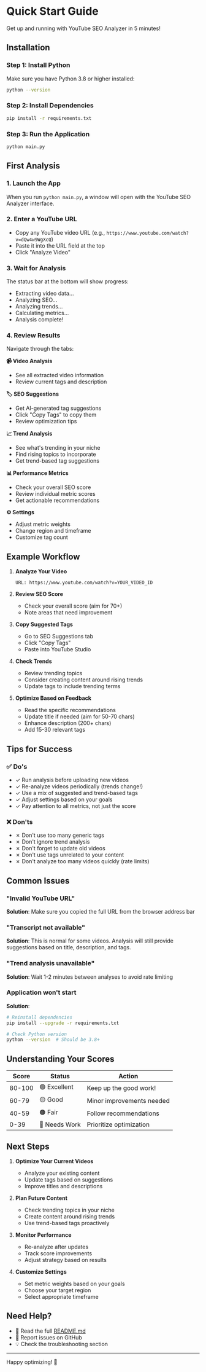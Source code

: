 # Quick Start Guide

Get up and running with YouTube SEO Analyzer in 5 minutes!

## Installation

### Step 1: Install Python
Make sure you have Python 3.8 or higher installed:
```bash
python --version
```

### Step 2: Install Dependencies
```bash
pip install -r requirements.txt
```

### Step 3: Run the Application
```bash
python main.py
```

## First Analysis

### 1. Launch the App
When you run `python main.py`, a window will open with the YouTube SEO Analyzer interface.

### 2. Enter a YouTube URL
- Copy any YouTube video URL (e.g., `https://www.youtube.com/watch?v=dQw4w9WgXcQ`)
- Paste it into the URL field at the top
- Click "Analyze Video"

### 3. Wait for Analysis
The status bar at the bottom will show progress:
- Extracting video data...
- Analyzing SEO...
- Analyzing trends...
- Calculating metrics...
- Analysis complete!

### 4. Review Results

Navigate through the tabs:

**📹 Video Analysis**
- See all extracted video information
- Review current tags and description

**🏷️ SEO Suggestions**
- Get AI-generated tag suggestions
- Click "Copy Tags" to copy them
- Review optimization tips

**📈 Trend Analysis**
- See what's trending in your niche
- Find rising topics to incorporate
- Get trend-based tag suggestions

**📊 Performance Metrics**
- Check your overall SEO score
- Review individual metric scores
- Get actionable recommendations

**⚙️ Settings**
- Adjust metric weights
- Change region and timeframe
- Customize tag count

## Example Workflow

1. **Analyze Your Video**
   ```
   URL: https://www.youtube.com/watch?v=YOUR_VIDEO_ID
   ```

2. **Review SEO Score**
   - Check your overall score (aim for 70+)
   - Note areas that need improvement

3. **Copy Suggested Tags**
   - Go to SEO Suggestions tab
   - Click "Copy Tags"
   - Paste into YouTube Studio

4. **Check Trends**
   - Review trending topics
   - Consider creating content around rising trends
   - Update tags to include trending terms

5. **Optimize Based on Feedback**
   - Read the specific recommendations
   - Update title if needed (aim for 50-70 chars)
   - Enhance description (200+ chars)
   - Add 15-30 relevant tags

## Tips for Success

### ✅ Do's
- ✓ Run analysis before uploading new videos
- ✓ Re-analyze videos periodically (trends change!)
- ✓ Use a mix of suggested and trend-based tags
- ✓ Adjust settings based on your goals
- ✓ Pay attention to all metrics, not just the score

### ❌ Don'ts
- ✗ Don't use too many generic tags
- ✗ Don't ignore trend analysis
- ✗ Don't forget to update old videos
- ✗ Don't use tags unrelated to your content
- ✗ Don't analyze too many videos quickly (rate limits)

## Common Issues

### "Invalid YouTube URL"
**Solution**: Make sure you copied the full URL from the browser address bar

### "Transcript not available"
**Solution**: This is normal for some videos. Analysis will still provide suggestions based on title, description, and tags.

### "Trend analysis unavailable"
**Solution**: Wait 1-2 minutes between analyses to avoid rate limiting

### Application won't start
**Solution**: 
```bash
# Reinstall dependencies
pip install --upgrade -r requirements.txt

# Check Python version
python --version  # Should be 3.8+
```

## Understanding Your Scores

| Score | Status | Action |
|-------|--------|--------|
| 80-100 | 🟢 Excellent | Keep up the good work! |
| 60-79 | 🟡 Good | Minor improvements needed |
| 40-59 | 🟠 Fair | Follow recommendations |
| 0-39 | 🔴 Needs Work | Prioritize optimization |

## Next Steps

1. **Optimize Your Current Videos**
   - Analyze your existing content
   - Update tags based on suggestions
   - Improve titles and descriptions

2. **Plan Future Content**
   - Check trending topics in your niche
   - Create content around rising trends
   - Use trend-based tags proactively

3. **Monitor Performance**
   - Re-analyze after updates
   - Track score improvements
   - Adjust strategy based on results

4. **Customize Settings**
   - Set metric weights based on your goals
   - Choose your target region
   - Select appropriate timeframe

## Need Help?

- 📖 Read the full [README.md](README.md)
- 🐛 Report issues on GitHub
- 💡 Check the troubleshooting section

---

Happy optimizing! 🚀

